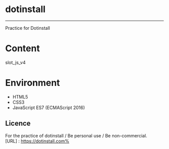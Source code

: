 # dotinstall
---
Practice for Dotinstall

# Content
slot_js_v4

# Environment
- HTML5
- CSS3
- JavaScript ES7 (ECMAScript 2016)

## Licence
For the practice of dotinstall / Be personal use / Be non-commercial.  
[URL] : https://dotinstall.com%     